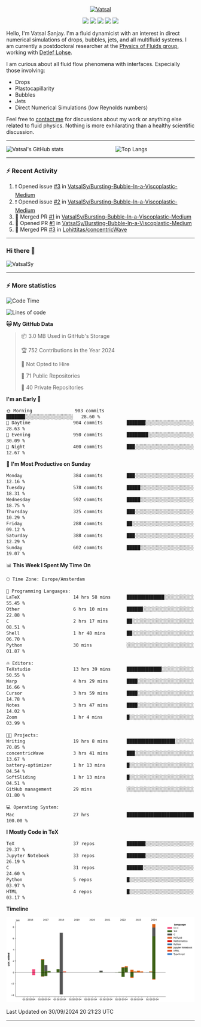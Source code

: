 <center>

[<img alt="Vatsal" width="200px" src="https://www.dropbox.com/s/dxyybgtblo8er6h/Logo_Vatsal_Vector.png?raw=1">](https://www.vatsalsanjay.com)

[<img src="https://img.shields.io/badge/googlescholar-4285F4?&style=for-the-badge&logo=googlescholar&logoColor=white">](https://scholar.google.com/citations?hl=en&user=67aQviYAAAAJ)
[<img src="https://img.shields.io/static/v1.svg?&style=for-the-badge&logo=ResearchGate&label=&message=ResearchGate&logoColor=white&color=green">](https://www.researchgate.net/profile/Vatsal-Sanjay-2)
[<img src="https://img.shields.io/badge/twitter-1DA1F2?&style=for-the-badge&logo=twitter&logoColor=white">](https://twitter.com/VatsalSanjay)
[<img src="https://img.shields.io/badge/linkedin-0A66C2?&style=for-the-badge&logo=linkedin">](https://www.linkedin.com/in/vatsalsanjay/)
[<img src="https://img.shields.io/badge/orcid-A6CE39?&style=for-the-badge&logo=orcid&logoColor=white">](https://orcid.org/0000-0002-4293-6099)

</center>

Hello, I'm Vatsal Sanjay. I'm a fluid dynamicist with an interest in direct numerical simulations of drops, bubbles, jets, and all multifluid systems. I am currently a postdoctoral researcher at the [Physics of Fluids group](https://pof.tnw.utwente.nl), working with [Detlef Lohse](https://en.wikipedia.org/wiki/Detlef_Lohse). 

I am curious about all fluid flow phenomena with interfaces. Especially those involving:

- Drops
- Plastocapillarity
- Bubbles
- Jets
- Direct Numerical Simulations (low Reynolds numbers)

Feel free to [contact me](mailto:contact@vatsalsanjay.com) for discussions about my work or anything else related to fluid physics. Nothing is more exhilarating than a healthy scientific discussion.

<!-- ![Vatsal's GitHub stats](https://github-readme-stats-xi-wine-74.vercel.app/api?username=VatsalSy&show_icons=true&theme=vision-friendly-dark)

![Top Langs](https://github-readme-stats-xi-wine-74.vercel.app/api/top-langs/?username=VatsalSy&layout=compact&theme=vision-friendly-dark) -->

---
<div style="display: flex; justify-content: space-between;">
    <img src="https://github-readme-stats-xi-wine-74.vercel.app/api?username=VatsalSy&show_icons=true&theme=vision-friendly-dark" alt="Vatsal's GitHub stats" style="width: 55%;">
    <img src="https://github-readme-stats-xi-wine-74.vercel.app/api/top-langs/?username=VatsalSy&layout=compact&theme=vision-friendly-dark" alt="Top Langs" style="width: 42%;">
</div>

---

### :zap: Recent Activity

<!--START_SECTION:activity-->
1. ❗ Opened issue [#3](https://github.com/VatsalSy/Bursting-Bubble-In-a-Viscoplastic-Medium/issues/3) in [VatsalSy/Bursting-Bubble-In-a-Viscoplastic-Medium](https://github.com/VatsalSy/Bursting-Bubble-In-a-Viscoplastic-Medium)
2. ❗ Opened issue [#2](https://github.com/VatsalSy/Bursting-Bubble-In-a-Viscoplastic-Medium/issues/2) in [VatsalSy/Bursting-Bubble-In-a-Viscoplastic-Medium](https://github.com/VatsalSy/Bursting-Bubble-In-a-Viscoplastic-Medium)
3. 🎉 Merged PR [#1](https://github.com/VatsalSy/Bursting-Bubble-In-a-Viscoplastic-Medium/pull/1) in [VatsalSy/Bursting-Bubble-In-a-Viscoplastic-Medium](https://github.com/VatsalSy/Bursting-Bubble-In-a-Viscoplastic-Medium)
4. 💪 Opened PR [#1](https://github.com/VatsalSy/Bursting-Bubble-In-a-Viscoplastic-Medium/pull/1) in [VatsalSy/Bursting-Bubble-In-a-Viscoplastic-Medium](https://github.com/VatsalSy/Bursting-Bubble-In-a-Viscoplastic-Medium)
5. 🎉 Merged PR [#3](https://github.com/Lohittitas/concentricWave/pull/3) in [Lohittitas/concentricWave](https://github.com/Lohittitas/concentricWave)
<!--END_SECTION:activity-->
---

### Hi there 👋
<p align="left"> <img src="https://komarev.com/ghpvc/?username=VatsalSy&label=Profile%20views&color=orange&style=for-the-badge" alt="VatsalSy" /> </p>

---
### :zap: More statistics

<!--START_SECTION:waka-->
![Code Time](http://img.shields.io/badge/Code%20Time-364%20hrs%203%20mins-blue)

![Lines of code](https://img.shields.io/badge/From%20Hello%20World%20I%27ve%20Written-23.9%20million%20lines%20of%20code-blue)

**🐱 My GitHub Data** 

> 📦 3.0 MB Used in GitHub's Storage 
 > 
> 🏆 752 Contributions in the Year 2024
 > 
> 🚫 Not Opted to Hire
 > 
> 📜 71 Public Repositories 
 > 
> 🔑 40 Private Repositories 
 > 
**I'm an Early 🐤** 

```text
🌞 Morning                903 commits         ███████░░░░░░░░░░░░░░░░░░   28.60 % 
🌆 Daytime                904 commits         ███████░░░░░░░░░░░░░░░░░░   28.63 % 
🌃 Evening                950 commits         ████████░░░░░░░░░░░░░░░░░   30.09 % 
🌙 Night                  400 commits         ███░░░░░░░░░░░░░░░░░░░░░░   12.67 % 
```
📅 **I'm Most Productive on Sunday** 

```text
Monday                   384 commits         ███░░░░░░░░░░░░░░░░░░░░░░   12.16 % 
Tuesday                  578 commits         █████░░░░░░░░░░░░░░░░░░░░   18.31 % 
Wednesday                592 commits         █████░░░░░░░░░░░░░░░░░░░░   18.75 % 
Thursday                 325 commits         ███░░░░░░░░░░░░░░░░░░░░░░   10.29 % 
Friday                   288 commits         ██░░░░░░░░░░░░░░░░░░░░░░░   09.12 % 
Saturday                 388 commits         ███░░░░░░░░░░░░░░░░░░░░░░   12.29 % 
Sunday                   602 commits         █████░░░░░░░░░░░░░░░░░░░░   19.07 % 
```


📊 **This Week I Spent My Time On** 

```text
🕑︎ Time Zone: Europe/Amsterdam

💬 Programming Languages: 
LaTeX                    14 hrs 58 mins      ██████████████░░░░░░░░░░░   55.45 % 
Other                    6 hrs 10 mins       ██████░░░░░░░░░░░░░░░░░░░   22.88 % 
C                        2 hrs 17 mins       ██░░░░░░░░░░░░░░░░░░░░░░░   08.51 % 
Shell                    1 hr 48 mins        ██░░░░░░░░░░░░░░░░░░░░░░░   06.70 % 
Python                   30 mins             ░░░░░░░░░░░░░░░░░░░░░░░░░   01.87 % 

🔥 Editors: 
TeXstudio                13 hrs 39 mins      █████████████░░░░░░░░░░░░   50.55 % 
Warp                     4 hrs 29 mins       ████░░░░░░░░░░░░░░░░░░░░░   16.66 % 
Cursor                   3 hrs 59 mins       ████░░░░░░░░░░░░░░░░░░░░░   14.78 % 
Notes                    3 hrs 47 mins       ████░░░░░░░░░░░░░░░░░░░░░   14.02 % 
Zoom                     1 hr 4 mins         █░░░░░░░░░░░░░░░░░░░░░░░░   03.99 % 

🐱‍💻 Projects: 
Writing                  19 hrs 8 mins       ██████████████████░░░░░░░   70.85 % 
concentricWave           3 hrs 41 mins       ███░░░░░░░░░░░░░░░░░░░░░░   13.67 % 
battery-optimizer        1 hr 13 mins        █░░░░░░░░░░░░░░░░░░░░░░░░   04.54 % 
SoftSliding              1 hr 13 mins        █░░░░░░░░░░░░░░░░░░░░░░░░   04.51 % 
GitHub management        29 mins             ░░░░░░░░░░░░░░░░░░░░░░░░░   01.80 % 

💻 Operating System: 
Mac                      27 hrs              █████████████████████████   100.00 % 
```

**I Mostly Code in TeX** 

```text
TeX                      37 repos            ███████░░░░░░░░░░░░░░░░░░   29.37 % 
Jupyter Notebook         33 repos            ███████░░░░░░░░░░░░░░░░░░   26.19 % 
C                        31 repos            ██████░░░░░░░░░░░░░░░░░░░   24.60 % 
Python                   5 repos             █░░░░░░░░░░░░░░░░░░░░░░░░   03.97 % 
HTML                     4 repos             █░░░░░░░░░░░░░░░░░░░░░░░░   03.17 % 
```



**Timeline**

![Lines of Code chart](https://raw.githubusercontent.com/VatsalSy/VatsalSy/main/assets/bar_graph.png)


 Last Updated on 30/09/2024 20:21:23 UTC
<!--END_SECTION:waka-->
---
